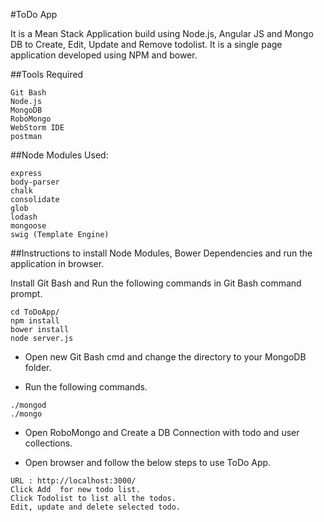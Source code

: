 
#ToDo App

It is a Mean Stack Application build using Node.js, Angular JS and Mongo DB to  Create, Edit, Update and Remove todolist. It is a single page application developed using NPM and bower.

##Tools Required
```
Git Bash
Node.js
MongoDB
RoboMongo
WebStorm IDE
postman
```
##Node Modules Used:
```
express
body-parser
chalk
consolidate
glob
lodash
mongoose
swig (Template Engine)
```

##Instructions to install Node Modules, Bower Dependencies and run the application in browser.

Install Git Bash and Run the following commands in Git Bash command prompt.
```
cd ToDoApp/
npm install
bower install
node server.js
```
* Open new Git Bash cmd and change the directory to your MongoDB folder.

* Run the following commands.
```
./mongod
./mongo
```
* Open RoboMongo and Create a DB Connection with todo  and user collections.

* Open browser and follow the below steps to use ToDo App.
```
URL : http://localhost:3000/
Click Add  for new todo list.
Click Todolist to list all the todos.
Edit, update and delete selected todo.
```